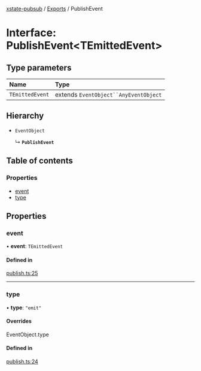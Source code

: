 [xstate-pubsub](../README.md) / [Exports](../modules.md) / PublishEvent

# Interface: PublishEvent<TEmittedEvent\>

## Type parameters

| Name | Type |
| :------ | :------ |
| `TEmittedEvent` | extends `EventObject``AnyEventObject` |

## Hierarchy

- `EventObject`

  ↳ **`PublishEvent`**

## Table of contents

### Properties

- [event](PublishEvent.md#event)
- [type](PublishEvent.md#type)

## Properties

### event

• **event**: `TEmittedEvent`

#### Defined in

[publish.ts:25](https://github.com/chanced/xstate-pubsub/blob/a9ee086/src/publish.ts#L25)

___

### type

• **type**: ``"emit"``

#### Overrides

EventObject.type

#### Defined in

[publish.ts:24](https://github.com/chanced/xstate-pubsub/blob/a9ee086/src/publish.ts#L24)
